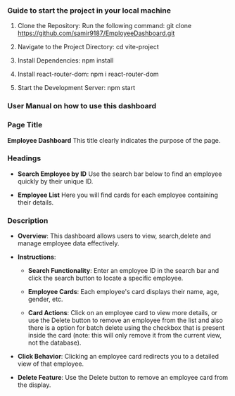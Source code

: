 ### Guide to start the project in your local machine

1. Clone the Repository: Run the following command:
   git clone https://github.com/samir9187/EmployeeDashboard.git

2. Navigate to the Project Directory:
   cd vite-project

3. Install Dependencies: npm install

4. Install react-router-dom: npm i react-router-dom

5. Start the Development Server: npm start

### User Manual on how to use this dashboard

### Page Title

**Employee Dashboard**
This title clearly indicates the purpose of the page.

### Headings

- **Search Employee by ID**
  Use the search bar below to find an employee quickly by their unique ID.

- **Employee List**
  Here you will find cards for each employee containing their details.

### Description

- **Overview**: This dashboard allows users to view, search,delete and manage employee data effectively.

- **Instructions**:

  - **Search Functionality**: Enter an employee ID in the search bar and click the search button to locate a specific employee.

  - **Employee Cards**: Each employee's card displays their name, age, gender, etc.

  - **Card Actions**: Click on an employee card to view more details, or use the Delete button to remove an employee from the list and also there is a option for batch delete using the checkbox that is present inside the card (note: this will only remove it from the current view, not the database).

- **Click Behavior**: Clicking an employee card redirects you to a detailed view of that employee.

- **Delete Feature**: Use the Delete button to remove an employee card from the display.
